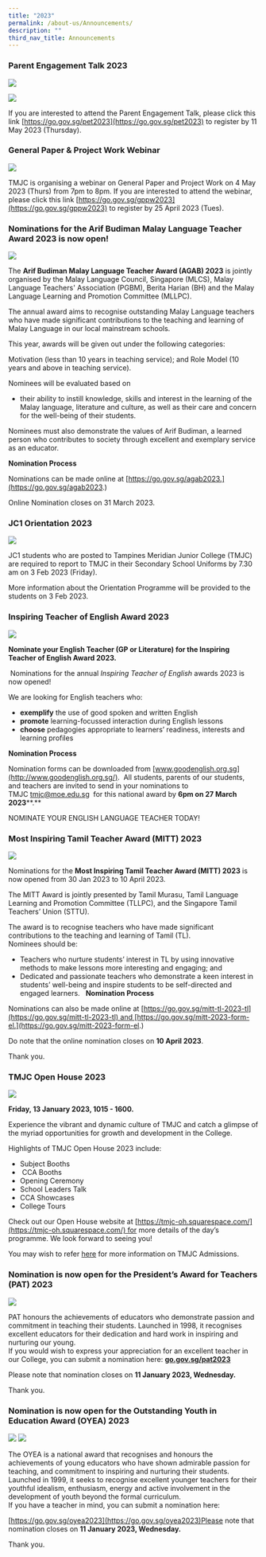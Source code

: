 ```yaml
---
title: "2023"
permalink: /about-us/Announcements/
description: ""
third_nav_title: Announcements
---
```

### Parent Engagement Talk 2023

![](/images/Announcements/2023/Term%202/PET%202023/announcement_pet_01.jpg)

![](/images/Announcements/2023/Term%202/PET%202023/announcement_pet_02.jpg)

If you are interested to attend the Parent Engagement Talk, please click this link [https://go.gov.sg/pet2023](https://go.gov.sg/pet2023) to register by 11 May 2023 (Thursday).

### General Paper & Project Work Webinar

![](/images/Announcements/2023/Term%202/GP%20and%20PW%20Webinar/announcement_gp%20&%20pw%20webinar.jpg)

TMJC is organising a webinar on General Paper and Project Work on 4 May 2023 (Thurs) from 7pm to 8pm. 
If you are interested to attend the webinar, please click this link [https://go.gov.sg/gppw2023](https://go.gov.sg/gppw2023) to register by 25 April 2023 (Tues).

### Nominations for the Arif Budiman Malay Language Teacher Award 2023 is now open!

![](/images/Announcements/2023/Term%201/Arif%20Budiman%20MLL%20Teacher%20Award%202023%20for%20website.png)

The **Arif Budiman Malay Language Teacher Award (AGAB) 2023** is jointly organised by the Malay Language Council, Singapore (MLCS), Malay Language Teachers' Association (PGBM), Berita Harian (BH) and the Malay Language Learning and Promotion Committee (MLLPC).  
  
The annual award aims to recognise outstanding Malay Language teachers who have made significant contributions to the teaching and learning of Malay Language in our local mainstream schools.  
  
This year, awards will be given out under the following categories:

Motivation (less than 10 years in teaching service); and
Role Model (10 years and above in teaching service).  
  
Nominees will be evaluated based on  
*   their ability to instill knowledge, skills and interest in the learning of the Malay language, literature and culture, as well as their care and concern for the well-being of their students.

Nominees must also demonstrate the values of Arif Budiman, a learned person who contributes to society through excellent and exemplary service as an educator.

**Nomination Process**

Nominations can be made online at [https://go.gov.sg/agab2023.](https://go.gov.sg/agab2023.)

Online Nomination closes on 31 March 2023.
### JC1 Orientation 2023

![](/images/Announcements/2023/Term%201/Announcement%20of%20JC1%20Orientation%20on%20Website.jpg)

JC1 students who are posted to Tampines Meridian Junior College (TMJC) are required to report to TMJC in their Secondary School Uniforms by 7.30 am on 3 Feb 2023 (Friday).

More information about the Orientation Programme will be provided to the students on 3 Feb 2023.

### Inspiring Teacher of English Award 2023

![](/images/Announcements/2023/Term%201/Inspiring%20Teacher%20of%20English%20Award%202023%20for%20website.png)

**Nominate your English Teacher (GP or Literature) for the Inspiring Teacher of English Award 2023.**

 Nominations for the annual _Inspiring Teacher of English_ awards 2023 is now opened!

We are looking for English teachers who:

* **exemplify** the use of good spoken and written English
* **promote** learning-focussed interaction during English lessons
* **choose** pedagogies appropriate to learners’ readiness, interests and learning profiles

**Nomination Process**

Nomination forms can be downloaded from [www.goodenglish.org.sg](http://www.goodenglish.org.sg/).  All students, parents of our students, and teachers are invited to send in your nominations to TMJC [tmjc@moe.edu.sg](mailto:tmjc@moe.edu.sg)  for this national award by **6pm on 27 March 2023****.**

NOMINATE YOUR ENGLISH LANGUAGE TEACHER TODAY!

### Most Inspiring Tamil Teacher Award (MITT) 2023

![](/images/Announcements/2023/Term%201/Most%20Inspiring%20Tamil%20Teacher%20Award%202023%20for%20website.png)

Nominations for the **Most Inspiring Tamil Teacher Award (MITT) 2023** is now opened from 30 Jan 2023 to 10 April 2023.  
  
The MITT Award is jointly presented by Tamil Murasu, Tamil Language Learning and Promotion Committee (TLLPC), and the Singapore Tamil Teachers’ Union (STTU).  

The award is to recognise teachers who have made significant contributions to the teaching and learning of Tamil (TL).  
Nominees should be:  

*   Teachers who nurture students’ interest in TL by using innovative methods to make lessons more interesting and engaging; and 
*   Dedicated and passionate teachers who demonstrate a keen interest in students’ well-being and inspire students to be self-directed and engaged learners.  
**Nomination Process**

Nominations can also be made online at [https://go.gov.sg/mitt-tl-2023-tl](https://go.gov.sg/mitt-tl-2023-tl) and [https://go.gov.sg/mitt-2023-form-el.](https://go.gov.sg/mitt-2023-form-el.)

Do note that the online nomination closes on **10 April 2023**.

Thank you.

### TMJC Open House 2023

![](/images/Announcements/2023/Term%201/Announcement_TMWonderland.jpeg)

**Friday, 13 January 2023, 1015 - 1600.**

Experience the vibrant and dynamic culture of TMJC and catch a glimpse of the myriad opportunities for growth and development in the College.  
  
Highlights of TMJC Open House 2023 include:

*   Subject Booths
*    CCA Booths
*   Opening Ceremony
*   School Leaders Talk
*   CCA Showcases
*   College Tours  
      
    

Check out our Open House website at [https://tmjc-oh.squarespace.com/](https://tmjc-oh.squarespace.com/) for more details of the day’s programme. We look forward to seeing you!   


You may wish to refer [here](/files/Announcements/2023/Open%20House%20-%20Admission%20Info%202023_updated%2011%20Jan%2023.pdf) for more information on TMJC Admissions.

### Nomination is now open for the President’s Award for Teachers (PAT) 2023

![](/images/Announcements/2023/Term%201/Announcement_PAT_01.jpg)

PAT honours the achievements of educators who demonstrate passion and commitment in teaching their students. Launched in 1998, it recognises excellent educators for their dedication and hard work in inspiring and nurturing our young.  
If you would wish to express your appreciation for an excellent teacher in our College, you can submit a nomination here: [**go.gov.sg/pat2023**](http://go.gov.sg/pat2023)  

  
Please note that nomination closes on **11 January 2023, Wednesday.**

Thank you.

### Nomination is now open for the Outstanding Youth in Education Award (OYEA) 2023

![](/images/Announcements/2023/Term%201/Announcement_OYEA_01.jpg)
![](/images/Announcements/2023/Term%201/Announcement_OYEA_02.jpg)

The OYEA is a national award that recognises and honours the achievements of young educators who have shown admirable passion for teaching, and commitment to inspiring and nurturing their students. Launched in 1999, it seeks to recognise excellent younger teachers for their youthful idealism, enthusiasm, energy and active involvement in the development of youth beyond the formal curriculum.  
If you have a teacher in mind, you can submit a nomination here: 

[https://go.gov.sg/oyea2023](https://go.gov.sg/oyea2023)Please note that nomination closes on **11 January 2023, Wednesday.**

Thank you.